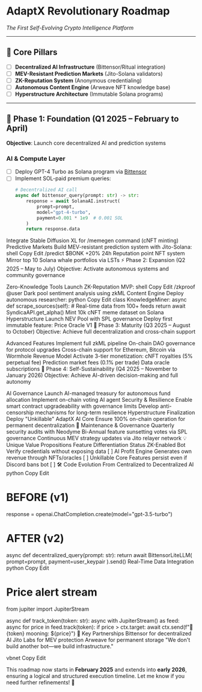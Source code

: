 # AdaptX Revolutionary Roadmap  
*The First Self-Evolving Crypto Intelligence Platform*  

---

## 🌟 Core Pillars
- [ ] **Decentralized AI Infrastructure** (Bittensor/Ritual integration)  
- [ ] **MEV-Resistant Prediction Markets** (Jito-Solana validators)  
- [ ] **ZK-Reputation System** (Anonymous credentialing)  
- [ ] **Autonomous Content Engine** (Arweave NFT knowledge base)  
- [ ] **Hyperstructure Architecture** (Immutable Solana programs)  

---

## 🚀 Phase 1: Foundation (Q1 2025 – February to April)  
**Objective**: Launch core decentralized AI and prediction systems  

### AI & Compute Layer  
- [ ] Deploy GPT-4 Turbo as Solana program via [Bittensor](https://bittensor.com/)  
- [ ] Implement SOL-paid premium queries:  
  ```python
  # Decentralized AI call
  async def bittensor_query(prompt: str) -> str:
      response = await SolanaAI.instruct(
          prompt=prompt,
          model="gpt-4-turbo",
          payment=0.001 * 1e9  # 0.001 SOL
      )
      return response.data
 Integrate Stable Diffusion XL for /memegen command (cNFT minting)
Predictive Markets
 Build MEV-resistant prediction system with Jito-Solana:
shell
Copy
Edit
/predict $BONK +20% 24h
 Reputation point NFT system
 Mirror top 10 Solana whale portfolios via LSTs
⚡ Phase 2: Expansion (Q2 2025 – May to July)
Objective: Activate autonomous systems and community governance

Zero-Knowledge Tools
 Launch ZK-Reputation MVP:
shell
Copy
Edit
/zkproof @user
 Dark pool sentiment analysis using zkML
Content Engine
 Deploy autonomous researcher:
python
Copy
Edit
class KnowledgeMiner:
    async def scrape_sources(self):
        # Real-time data from 100+ feeds
        return await SyndicaAPI.get_alpha()
 Mint 10k cNFT meme dataset on Solana
Hyperstructure
 Launch NEV Pool with SPL governance
 Deploy first immutable feature: Price Oracle V1
🌌 Phase 3: Maturity (Q3 2025 – August to October)
Objective: Achieve full decentralization and cross-chain support

Advanced Features
 Implement full zkML pipeline
 On-chain DAO governance for protocol upgrades
 Cross-chain support for Ethereum, Bitcoin via Wormhole
Revenue Model
 Activate 3-tier monetization:
cNFT royalties (5% perpetual fee)
Prediction market fees (0.1% per trade)
Data oracle subscriptions
🎯 Phase 4: Self-Sustainability (Q4 2025 – November to January 2026)
Objective: Achieve AI-driven decision-making and full autonomy

AI Governance
 Launch AI-managed treasury for autonomous fund allocation
 Implement on-chain voting AI agent
Security & Resilience
 Enable smart contract upgradeability with governance limits
 Develop anti-censorship mechanisms for long-term resilience
Hyperstructure Finalization
 Deploy "Unkillable" AdaptX AI Core
 Ensure 100% on-chain operation for permanent decentralization
🔄 Maintenance & Governance
 Quarterly security audits with Neodyme
 Bi-Annual feature sunsetting votes via SPL governance
 Continuous MEV strategy updates via Jito relayer network
💡 Unique Value Propositions
Feature	Differentiation	Status
ZK-Enabled Bot	Verify credentials without exposing data	[ ]
AI Profit Engine	Generates own revenue through NFTs/oracles	[ ]
Unkillable Core	Features persist even if Discord bans bot	[ ]
🛠 Code Evolution
From Centralized to Decentralized AI
python
Copy
Edit
# BEFORE (v1)
response = openai.ChatCompletion.create(model="gpt-3.5-turbo")

# AFTER (v2)
async def decentralized_query(prompt: str):
    return await BittensorLiteLLM(
        prompt=prompt, 
        payment=user_keypair
    ).send()
Real-Time Data Integration
python
Copy
Edit
# Price alert stream
from jupiter import JupiterStream

async def track_token(token: str):
    async with JupiterStream() as feed:
        async for price in feed.track(token):
            if price > ctx.target:
                await ctx.send(f"🚀 {token} mooning: ${price}")
🔗 Key Partnerships
Bittensor for decentralized AI
Jito Labs for MEV protection
Arweave for permanent storage
"We don't build another bot—we build infrastructure."

vbnet
Copy
Edit

This roadmap now starts in **February 2025** and extends into **early 2026**, ensuring a logical and structured execution timeline. Let me know if you need further refinements! 🚀
